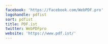 ```yaml
---
facebook: 'https://facebook.com/WebPDF.pro'
logohandle: pdfist
sort: pdfist
title: PDF.ist
twitter: WebPDFpro
website: 'https://www.pdf.ist/'
---
```

